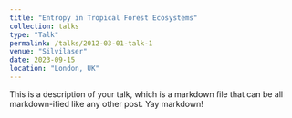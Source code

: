 ```yaml
---
title: "Entropy in Tropical Forest Ecosystems"
collection: talks
type: "Talk"
permalink: /talks/2012-03-01-talk-1
venue: "Silvilaser"
date: 2023-09-15
location: "London, UK"
---
```


This is a description of your talk, which is a markdown file that can be all markdown-ified like any other post. Yay markdown!
